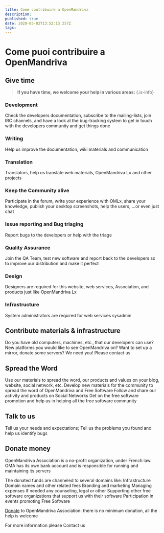 ```yaml
---
title: Come contribuire a OpenMandriva
description: 
published: true
date: 2020-05-02T13:52:13.357Z
tags: 
---
```


# Come puoi contribuire a OpenMandriva

## Give time

> **If you have time, we welcome your help in various areas:**
{.is-info}


### Development
Check the developers documentation, subscribe to the mailing-lists, join IRC channels, and have a look at the bug-tracking system to get in touch with the developers community and get things done

### Writing
Help us improve the documentation, wiki materials and communication

### Translation
Translators, help us translate web materials, OpenMandriva Lx and other projects

### Keep the Community alive
Participate in the forum, write your experience with OMLx, share your knowledge, publish your desktop screenshots, help the users, ...or even just chat

### Issue reporting and Bug triaging
Report bugs to the developers or help with the triage

### Quality Assurance
Join the QA Team, test new software and report back to the developers so to improve our distribution and make it perfect

### Design
Designers are required for this website, web services, Association, and products just like OpenMandriva Lx

### Infrastructure
System administrators are required for web services sysadmin

## Contribute materials & infrastructure
Do you have old computers, machines, etc., that our developers can use? New platforms you would like to see OpenMandriva on?
Want to set up a mirror, donate some servers?
We need you! Please contact us

## Spread the Word
Use our materials to spread the word, our products and values on your blog, website, social network, etc.
Develop new materials for the community to spread the word of OpenMandriva and Free Software
Follow and share our activity and products on Social Networks
Get on the free software promotion and help us in helping all the free software community

## Talk to us
Tell us your needs and expectations;
Tell us the problems you found and help us identify bugs

## Donate money
OpenMandriva Association is a no-profit organization, under French law.
OMA has its own bank account and is responsible for running and maintaining its servers

The donated funds are channeled to several domains like:
Infrastructure
Domain names and other related fees
Branding and marketing
Managing expenses
If needed any counseling, legal or other
Supporting other free software organizations that support us with their software
Participation in events promoting Free Software

[Donate](https://www.openmandriva.org/donate/) to OpenMandriva Association: there is no minimum donation, all the help is welcome

For more information please Contact us